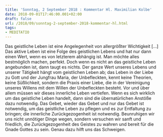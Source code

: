 ```yaml
---
title: 'Sonntag, 2 September 2018 : Kommentar Hl. Maximilian Kolbe'
date: 2018-09-01T17:46:00.001+02:00
draft: false
url: /2018/09/sonntag-2-september-2018-kommentar-hl.html
tags: 
- MEDITATIO
---
```


Das geistliche Leben ist eine Angelegenheit von allergrößter Wichtigkeit \[…\] Das aktive Leben ist eine Folge des geistlichen Lebens und hat nur dann einen Wert, wenn es von letzterem abhängig ist. Man möchte alles bestmöglich machen, perfekt. Doch wenn es nicht an das geistliche Leben angebunden ist, dann taugt es nichts. Der ganze Wert unseres Lebens und unserer Tätigkeit hängt vom geistlichen Leben ab; das Leben in der Liebe zu Gott und der Jungfrau Maria, der Unbefleckten, kennt keine Theorien, keine Süßlichkeit, sondern die Praxis einer Liebe, die in der Vereinigung unseres Willens mit dem Willen der Unbefleckten besteht. Vor und über allem müssen wir dieses innerliche Leben vertiefen. Wenn es sich wirklich um das geistliche Leben handelt, dann sind die übernatürlichen Anstöße dazu notwendig. Das Gebet, wieder das Gebet und nur das Gebet ist notwendig, um das geistliche Leben zu pflegen und es zur Entfaltung zu bringen; die innerliche Zurückgezogenheit ist notwendig. Beunruhigen wir uns nicht unnötiger Dinge wegen, sondern versuchen wir sanft und friedlich, die Zurückgezogenheit des Geistes zu wahren und bereit für die Gnade Gottes zu sein. Genau dazu hilft uns das Schweigen.